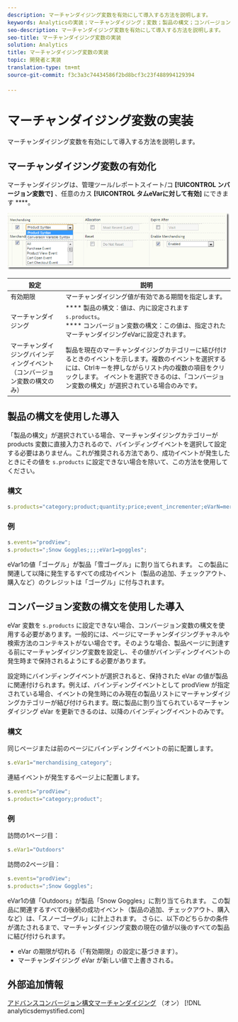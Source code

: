 ```yaml
---
description: マーチャンダイジング変数を有効にして導入する方法を説明します。
keywords: Analyticsの実装；マーチャンダイジング；変数；製品の構文；コンバージョン変数の構文；s.products
seo-description: マーチャンダイジング変数を有効にして導入する方法を説明します。
seo-title: マーチャンダイジング変数の実装
solution: Analytics
title: マーチャンダイジング変数の実装
topic: 開発者と実装
translation-type: tm+mt
source-git-commit: f3c3a3c74434586f2bd8bcf3c23f488994129394

---
```



# マーチャンダイジング変数の実装

マーチャンダイジング変数を有効にして導入する方法を説明します。

## マーチャンダイジング変数の有効化

マーチャンダイジングは、管理ツール/レポートスイート/コ **[!UICONTROL ンバージョン変数で]** 、任意のカス **[!UICONTROL タムeVarに対して有効]** にできます ****。

![](assets/merch-enable.png)

| 設定 | 説明 |
|--- |--- |
| 有効期限 | マーチャンダイジング値が有効である期間を指定します。 |
| マーチャンダイジング | **** 製品の構文：値は、内に設定されます `s.products`。<br>**** コンバージョン変数の構文：この値は、指定されたマーチャンダイジングeVarに設定されます。 |
| マーチャンダイジングバインディングイベント（コンバージョン変数の構文のみ） | 製品を現在のマーチャンダイジングカテゴリーに結び付けるときのイベントを示します。複数のイベントを選択するには、Ctrlキーを押しながらリスト内の複数の項目をクリックします。 イベントを選択できるのは、「コンバージョン変数の構文」が選択されている場合のみです。 |

## 製品の構文を使用した導入

「製品の構文」が選択されている場合、マーチャンダイジングカテゴリーが products 変数に直接入力されるので、バインディングイベントを選択して設定する必要はありません。これが推奨される方法であり、成功イベントが発生したときにその値を `s.products` に設定できない場合を除いて、この方法を使用してください。

### 構文

```js
s.products="category;product;quantity;price;event_incrementer;eVarN=merch_category|eVarM=merch_category2";
```

### 例

```js
s.events="prodView";
s.products=";Snow Goggles;;;;eVar1=goggles";
```

eVar1の値「ゴーグル」が製品「雪ゴーグル」に割り当てられます。 この製品に関連して以降に発生するすべての成功イベント（製品の追加、チェックアウト、購入など）のクレジットは「ゴーグル」に付与されます。

## コンバージョン変数の構文を使用した導入

eVar 変数を `s.products` に設定できない場合、コンバージョン変数の構文を使用する必要があります。一般的には、ページにマーチャンダイジングチャネルや検索方法のコンテキストがない場合です。そのような場合、製品ページに到達する前にマーチャンダイジング変数を設定し、その値がバインディングイベントの発生時まで保持されるようにする必要があります。

設定時にバインディングイベントが選択されると、保持された eVar の値が製品に関連付けられます。例えば、バインディングイベントとして prodView が指定されている場合、イベントの発生時にのみ現在の製品リストにマーチャンダイジングカテゴリーが結び付けられます。既に製品に割り当てられているマーチャンダイジング eVar を更新できるのは、以降のバインディングイベントのみです。

### 構文

同じページまたは前のページにバインディングイベントの前に配置します。

```js
s.eVar1="merchandising_category";
```

連結イベントが発生するページ上に配置します。

```js
s.events="prodView";
s.products="category;product";
```

### 例

訪問の1ページ目：

```js
s.eVar1="Outdoors"
```

訪問の2ページ目：

```js
s.events="prodView";
s.products=";Snow Goggles";
```

eVar1の値「Outdoors」が製品「Snow Goggles」に割り当てられます。 この製品に関連するすべての後続の成功イベント（製品の追加、チェックアウト、購入など）は、「スノーゴーグル」に計上されます。 さらに、以下のどちらかの条件が満たされるまで、マーチャンダイジング変数の現在の値が以後のすべての製品に結び付けられます。

* eVar の期限が切れる（「有効期限」の設定に基づきます）。
* マーチャンダイジング eVar が新しい値で上書きされる。

## 外部追加情報

[アドバンスコンバージョン構文マーチャンダイジング](https://analyticsdemystified.com/adobe-analytics/advanced-conversion-syntax-merchandising/) （オン） [!DNL analyticsdemystified.com]
